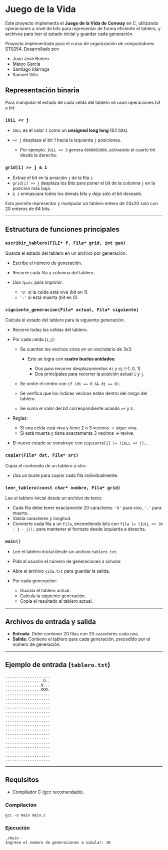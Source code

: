 # Juego de la Vida

Este proyecto implementa el **Juego de la Vida de Conway** en C, utilizando operaciones a nivel de bits para representar de forma eficiente el tablero, y archivos para leer el estado inicial y guardar cada generación.

Proyecto implementado para el curso de organización de computadores ST0254. Desarrollado por:
- Juan José Botero
- Mateo García
- Santiago Idárraga
- Samuel Villa

## Representación binaria

Para manipular el estado de cada celda del tablero se usan operaciones bit a bit:

### `1ULL << j`

* `1ULL` es el valor `1` como un **unsigned long long** (64 bits).
* `<< j` desplaza el bit 1 hacia la izquierda `j` posiciones.

  * Por ejemplo: `1ULL << 3` genera `0b00001000`, activando el cuarto bit desde la derecha.

### `grid[i] >> j & 1`

* Extrae el bit en la posición `j` de la fila `i`.
* `grid[i] >> j` desplaza los bits para poner el bit de la columna `j` en la posición más baja.
* `& 1` enmascara todos los demás bits y deja solo el bit deseado.

Esto permite representar y manipular un tablero entero de 20x20 solo con 20 enteros de 64 bits.

---

## Estructura de funciones principales

### `escribir_tablero(FILE* f, Fila* grid, int gen)`

Guarda el estado del tablero en un archivo por generación.

* Escribe el número de generación.
* Recorre cada fila y columna del tablero.
* Usa `fputc` para imprimir:

  * `'O'` si la celda está viva (bit en 1).
  * `'.'` si está muerta (bit en 0).

### `siguiente_generacion(Fila* actual, Fila* siguiente)`

Calcula el estado del tablero para la siguiente generación.

* Recorre todas las celdas del tablero.

* Por cada celda (`i`,`j`):

  * Se cuentan los vecinos vivos en un vecindario de 3x3:

    * Esto se logra con **cuatro bucles anidados**:

      * Dos para recorrer desplazamientos `di` y `dj` (-1, 0, 1).
      * Dos principales para recorrer la posición actual `i` y `j`.
  * Se omite el centro con `if (di == 0 && dj == 0)`.
  * Se verifica que los índices vecinos estén dentro del rango del tablero.
  * Se suma el valor del bit correspondiente usando `>>` y `&`.

* Reglas:

  * Si una celda está viva y tiene 2 o 3 vecinos → sigue viva.
  * Si está muerta y tiene exactamente 3 vecinos → revive.

* El nuevo estado se construye con `siguiente[i] |= (1ULL << j);`.

### `copiar(Fila* dst, Fila* src)`

Copia el contenido de un tablero a otro.

* Usa un bucle para copiar cada fila individualmente.

### `leer_tablero(const char* nombre, Fila* grid)`

Lee el tablero inicial desde un archivo de texto:

* Cada fila debe tener exactamente 20 caracteres: `'O'` para vivo, `'.'` para muerto.
* Valida caracteres y longitud.
* Convierte cada fila a un `Fila`, encendiendo bits con `fila |= (1ULL << (N - 1 - j));` para mantener el formato desde izquierda a derecha.

### `main()`

* Lee el tablero inicial desde un archivo `tablero.txt`.
* Pide al usuario el número de generaciones a simular.
* Abre el archivo `vida.txt` para guardar la salida.
* Por cada generación:

  * Guarda el tablero actual.
  * Calcula la siguiente generación.
  * Copia el resultado al tablero actual.

---

## Archivos de entrada y salida

* **Entrada**: Debe contener 20 filas con 20 caracteres cada una.
* **Salida**: Contiene el tablero para cada generación, precedido por el número de generación.

---

## Ejemplo de entrada (`tablero.txt`)

```
....................
.................O..
................O...
................OOO.
....................
....................
....................
....................
....................
....................
....................
....................
....................
....................
....................
....................
....................
....................
....................
....................
```

---

## Requisitos

* Compilador C (gcc recomendado).

### Compilación

```
gcc -o main main.c
```

### Ejecución

```
./main
Ingrese el numero de generaciones a simular: 10
```
